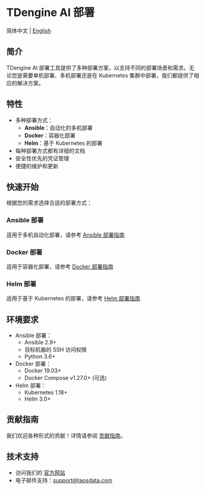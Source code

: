 # TDengine AI 部署

简体中文 | [English](README.md)

## 简介

TDengine AI 部署工具提供了多种部署方案，以支持不同的部署场景和需求。无论您是需要单机部署、多机部署还是在 Kubernetes 集群中部署，我们都提供了相应的解决方案。

## 特性

- 多种部署方式：
  - **Ansible**：自动化的多机部署
  - **Docker**：容器化部署
  - **Helm**：基于 Kubernetes 的部署
- 每种部署方式都有详细的文档
- 安全性优先的凭证管理
- 便捷的维护和更新

## 快速开始

根据您的需求选择合适的部署方式：

### Ansible 部署
适用于多机自动化部署，请参考 [Ansible 部署指南](ansible/README-CN.md)

### Docker 部署
适用于容器化部署，请参考 [Docker 部署指南](docker/README-CN.md)

### Helm 部署
适用于基于 Kubernetes 的部署，请参考 [Helm 部署指南](helm/README-CN.md)

## 环境要求

- Ansible 部署：
  - Ansible 2.9+
  - 目标机器的 SSH 访问权限
  - Python 3.6+
- Docker 部署：
  - Docker 19.03+
  - Docker Compose v1.27.0+ (可选)
- Helm 部署：
  - Kubernetes 1.18+
  - Helm 3.0+

## 贡献指南

我们欢迎各种形式的贡献！详情请参阅 [贡献指南](https://github.com/taosdata/TDengine/blob/main/CONTRIBUTING.md)。

## 技术支持

- 访问我们的 [官方网站](https://taosdata.com)
- 电子邮件支持：support@taosdata.com